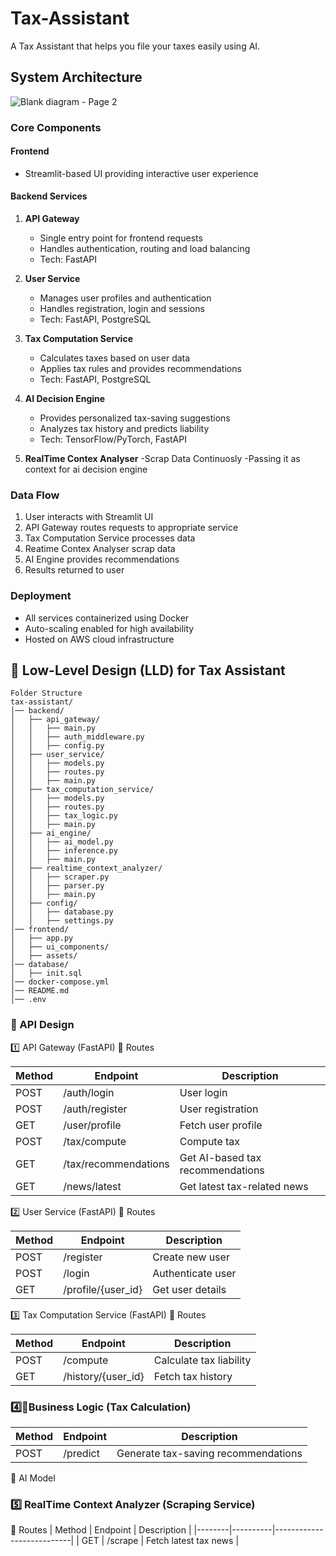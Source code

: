 # Tax-Assistant
A Tax Assistant that helps you file your taxes easily using AI.

## System Architecture
![Blank diagram - Page 2](https://github.com/user-attachments/assets/b05a729b-904d-4327-b71d-0dc0ff1ae847)

### Core Components

#### Frontend
- Streamlit-based UI providing interactive user experience

#### Backend Services
1. **API Gateway**
   - Single entry point for frontend requests
   - Handles authentication, routing and load balancing
   - Tech: FastAPI

2. **User Service** 
   - Manages user profiles and authentication
   - Handles registration, login and sessions
   - Tech: FastAPI, PostgreSQL

3. **Tax Computation Service**
   - Calculates taxes based on user data
   - Applies tax rules and provides recommendations
   - Tech: FastAPI, PostgreSQL

4. **AI Decision Engine**
   - Provides personalized tax-saving suggestions
   - Analyzes tax history and predicts liability
   - Tech: TensorFlow/PyTorch, FastAPI

5. **RealTime Contex Analyser**
    -Scrap Data Continuosly
    -Passing it as context for ai decision engine

### Data Flow
1. User interacts with Streamlit UI
2. API Gateway routes requests to appropriate service
3. Tax Computation Service processes data
4. Reatime Contex  Analyser scrap data
4. AI Engine provides recommendations
5. Results returned to user

### Deployment
- All services containerized using Docker
- Auto-scaling enabled for high availability
- Hosted on AWS cloud infrastructure

## 📌 Low-Level Design (LLD) for Tax Assistant

```
Folder Structure
tax-assistant/
│── backend/
│   ├── api_gateway/
│   │   ├── main.py
│   │   ├── auth_middleware.py
│   │   ├── config.py
│   ├── user_service/
│   │   ├── models.py
│   │   ├── routes.py
│   │   ├── main.py
│   ├── tax_computation_service/
│   │   ├── models.py
│   │   ├── routes.py
│   │   ├── tax_logic.py
│   │   ├── main.py
│   ├── ai_engine/
│   │   ├── ai_model.py
│   │   ├── inference.py
│   │   ├── main.py
│   ├── realtime_context_analyzer/
│   │   ├── scraper.py
│   │   ├── parser.py
│   │   ├── main.py
│   ├── config/
│   │   ├── database.py
│   │   ├── settings.py
│── frontend/
│   ├── app.py
│   ├── ui_components/
│   ├── assets/
│── database/
│   ├── init.sql
│── docker-compose.yml
│── README.md
│── .env
```

### 🔹 API Design
1️⃣ API Gateway (FastAPI)
🔹 Routes

| Method | Endpoint                  | Description                               |
|--------|---------------------------|-------------------------------------------|
| POST  | /auth/login               | User login                                |
| POST   | /auth/register            | User registration                         |
| GET    | /user/profile             | Fetch user profile                        |
| POST   | /tax/compute              | Compute tax                              |
| GET    | /tax/recommendations      | Get AI-based tax recommendations          |
| GET    | /news/latest              | Get latest tax-related news               |


2️⃣ User Service (FastAPI)
🔹 Routes

| Method | Endpoint          | Description          |
|--------|-------------------|----------------------|
| POST   | /register         | Create new user      |
| POST   | /login            | Authenticate user     |
| GET    | /profile/{user_id}| Get user details     |


3️⃣ Tax Computation Service (FastAPI)
🔹 Routes

| Method | Endpoint          | Description                |
|--------|-------------------|----------------------------|
| POST   | /compute          | Calculate tax liability     |
| GET    | /history/{user_id}| Fetch tax history           |
### 4️⃣🔹Business Logic (Tax Calculation)


| Method | Endpoint          | Description                        |
|--------|-------------------|------------------------------------|
| POST   | /predict          | Generate tax-saving recommendations |

🔹 AI Model

### 5️⃣ RealTime Context Analyzer (Scraping Service)
🔹 Routes
| Method | Endpoint | Description               |
|--------|----------|---------------------------|
| GET    | /scrape  | Fetch latest tax news     |
